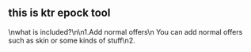## this is ktr epock tool
\nwhat is included?\n\n1.Add normal offers\n You can add normal offers such as skin or some kinds of stuff\n2.
